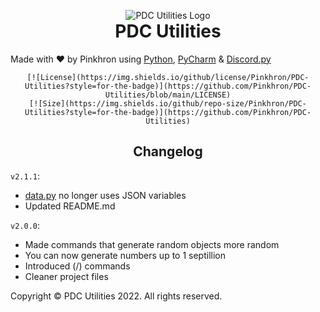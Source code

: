 <p align="center" style="margin-bottom: 0px !important;">
    <img src="https://pinkhron.s3.amazonaws.com/PDC/icons/bot.png" alt="PDC Utilities Logo" align="center">
</p>
<h1 align="center" style="margin-top: 0px;">PDC Utilities</h1>

<p align="center" style="margin-bottom 0px !important;">

Made with ❤️ by Pinkhron using [Python], [PyCharm] & [Discord.py]

</p>

<div align="center">

    [![License](https://img.shields.io/github/license/Pinkhron/PDC-Utilities?style=for-the-badge)](https://github.com/Pinkhron/PDC-Utilities/blob/main/LICENSE)
    [![Size](https://img.shields.io/github/repo-size/Pinkhron/PDC-Utilities?style=for-the-badge)](https://github.com/Pinkhron/PDC-Utilities)

</div>

<h2 align="center" style="margin-bottom 0px !important;">Changelog</h2>

`v2.1.1`:

- [data.py](https://github.com/Pinkhron/PDC-Utilities/blob/3fd9b846b37d0e961a86d49ad07808424d708ed0/data.py) no longer uses JSON variables
- Updated README.md

`v2.0.0`:

- Made commands that generate random objects more random
- You can now generate numbers up to 1 septillion
- Introduced (/) commands
- Cleaner project files

Copyright © PDC Utilities 2022. All rights reserved.

[Python]: https://www.python.org
[PyCharm]: https://www.jetbrains.com/pycharm/
[Discord.py]: https://github.com/Rapptz/discord.py